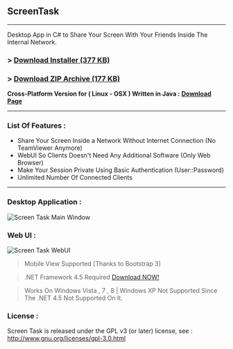 ## ScreenTask
------------------------------
Desktop App in C# to Share Your Screen With Your Friends Inside The Internal Network.
### > [Download Installer (377 KB)](http://goo.gl/gHnPmN)

### > [Download ZIP Archive (177 KB)](http://goo.gl/fKuZYg)


**Cross-Platform Version for ( Linux - OSX ) Written in Java :** [**Download Page**](https://github.com/ahmadomar/ScreenTask)

------------------------------
### List Of Features : 
- Share Your Screen Inside a Network Without Internet Connection (No TeamViewer Anymore)
- WebUI So Clients Doesn't Need Any Additional Software (Only Web Browser)
- Make Your Session Private Using Basic Authentication (User::Password)
- Unlimited Number Of Connected Clients

------------------------------

### Desktop Application : 
![Screen Task Main Window](https://raw.githubusercontent.com/EslaMx7/ScreenTask/master/ScreenTask/ScreenTaskMain.png)

### Web UI :
![Screen Task WebUI](https://raw.githubusercontent.com/EslaMx7/ScreenTask/master/ScreenTask/ScreenTaskWebUI.png)


> Mobile View Supported [Thanks to Bootstrap 3]

> .NET Framework 4.5 Required [Download NOW!](http://www.microsoft.com/en-eg/download/details.aspx?id=30653)

> Works On Windows Vista , 7 , 8 | Windows XP Not Supported Since The .NET 4.5 Not Supported On It.

### License :
Screen Task is released under the GPL v3 (or later) license, see : http://www.gnu.org/licenses/gpl-3.0.html
